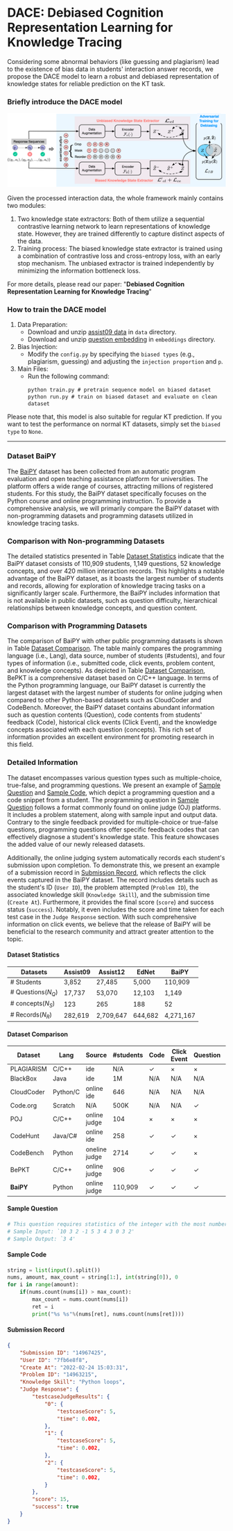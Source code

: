 # DACE: Debiased Cognition Representation Learning for Knowledge Tracing
Considering some abnormal behaviors (like guessing and plagiarism) lead to the existence of bias data in students' interaction answer records, we propose the DACE model to learn a robust and debiased representation of knowledge states for reliable prediction on the KT task. 

### Briefly introduce the DACE model
![framework](.assets/framework.png)

Given the processed interaction data, the whole framework mainly contains two modules:
1.  Two knowledge state extractors: Both of them utilize a sequential contrastive learning network to learn representations of knowledge state. However, they are trained differently to capture distinct aspects of the data. 
2. Training process: The biased knowledge state extractor is trained using a combination of contrastive loss and cross-entropy loss, with an early stop mechanism. The unbiased extractor is trained independently by minimizing the information bottleneck loss. 

For more details, please read our paper: "__Debiased Cognition Representation Learning for Knowledge Tracing__"

### How to train the DACE model
1. Data Preparation: 
   - Download and unzip [assist09 data](https://drive.google.com/uc?export=download&id=14wBw8BHf9e328v4dD5EdsRMtR_gCFcdq) in `data` directory. 
   - Download and unzip [question embedding](https://drive.google.com/uc?export=download&id=16s9jNZZSkxT33Hb7r1OY7PqkJBzhC5DV) in `embeddings` directory.
2. Bias Injection: 
   - Modify the `config.py` by specifying the `biased types` (e.g., plagiarism, guessing) and adjusting the `injection proportion` and `p`.
3. Main Files: 
   - Run the following command: 
        ```
        python train.py # pretrain sequence model on biased dataset
        python run.py # train on biased dataset and evaluate on clean dataset
        ```

Please note that, this model is also suitable for regular KT prediction. If you want to test the performance on normal KT datasets, simply set the `biased type` to `None`.


----

### Dataset BaiPY

The [BaiPY](https://drive.google.com/file/d/1Zjkmc9w-LJIRfwlQAeq3vPw9Bxml_jJf/view) dataset has been collected from an automatic program evaluation and open teaching assistance platform for universities. The platform offers a wide range of courses, attracting millions of registered students. For this study, the BaiPY dataset specifically focuses on the Python course and online programming instruction. To provide a comprehensive analysis, we will primarily compare the BaiPY dataset with non-programming datasets and programming datasets utilized in knowledge tracing tasks.

### Comparison with Non-programming Datasets

The detailed statistics presented in Table [Dataset Statistics](#1) indicate that the BaiPY dataset consists of 110,909 students, 1,149 questions, 52 knowledge concepts, and over 420 million interaction records. This highlights a notable advantage of the BaiPY dataset, as it boasts the largest number of students and records, allowing for exploration of knowledge tracing tasks on a significantly larger scale. Furthermore, the BaiPY includes information that is not available in public datasets, such as question difficulty, hierarchical relationships between knowledge concepts, and question content.

### Comparison with Programming Datasets

The comparison of BaiPY with other public programming datasets is shown in Table [Dataset Comparison](#4). The table mainly compares the programming language (i.e., Lang), data source, number of students (\#students), and four types of information (i.e., submitted code, click events, problem content, and knowledge concepts). As depicted in Table [Dataset Comparison](#4), BePKT is a comprehensive dataset based on C/C++ language. In terms of the Python programming language, our BaiPY dataset is currently the largest dataset with the largest number of students for online judging when compared to other Python-based datasets such as CloudCoder and CodeBench. Moreover, the BaiPY dataset contains abundant information such as question contents (Question), code contents from students' feedback (Code), historical click events (Click Event), and the knowledge concepts associated with each question (concepts). This rich set of information provides an excellent environment for promoting research in this field.

### Detailed Information

The dataset encompasses various question types such as multiple-choice, true-false, and programming questions. We present an example of [Sample Question](#2) and [Sample Code](#3), which depict a programming question and a code snippet from a student. The programming question in [Sample Question](#2) follows a format commonly found on online judge (OJ) platforms. It includes a problem statement, along with sample input and output data. Contrary to the single feedback provided for multiple-choice or true-false questions, programming questions offer specific feedback codes that can effectively diagnose a student's knowledge state. This feature showcases the added value of our newly released datasets.

Additionally, the online judging system automatically records each student's submission upon completion. To demonstrate this, we present an example of a submission record in [Submission Record](#5), which reflects the click events captured in the BaiPY dataset. The record includes details such as the student's ID (`User ID`), the problem attempted (`Problem ID`), the associated knowledge skill (`Knowledge Skill`), and the submission time (`Create At`). Furthermore, it provides the final score (`score`) and success status (`success`). Notably, it even includes the score and time taken for each test case in the `Judge Response` section. With such comprehensive information on click events, we believe that the release of BaiPY will be beneficial to the research community and attract greater attention to the topic.


#### <span id = "1">Dataset Statistics</span>
| Datasets  | Assist09 | Assist12 | EdNet | BaiPY   |
|-----------|----------|----------|-------|---------|
| \# Students | 3,852    | 27,485   | 5,000 | 110,909 |
| \# Questions($N_Q$)  | 17,737   | 53,070   | 12,103 | 1,149   |
| \# concepts($N_S$)      | 123      | 265      | 188    | 52      |
| \# Records($N_R$)     | 282,619  | 2,709,647 | 644,682 | 4,271,167 |

#### <span id = "4">Dataset Comparison</span>
| Dataset    | Lang   | Source        | \#students | Code | Click Event | Question | Skills |
|------------|--------|---------------|------------|------|-------------|----------|--------|
| PLAGIARISM | C/C++  | ide           | N/A        | $\checkmark$ | $\times$ | $\times$ | $\times$ |
| BlackBox   | Java   | ide           | 1M         | N/A  | N/A         | N/A      | N/A    |
| CloudCoder | Python/C | online ide  | 646        | N/A  | N/A         | N/A      | N/A    |
| Code.org   | Scratch | N/A           | 500K       | N/A  | N/A         | $\checkmark$ | N/A |
| POJ        | C/C++  | online judge  | 104        | $\times$ | $\times$ | $\times$ | $\times$ |
| CodeHunt   | Java/C# | online ide   | 258        | $\checkmark$ | $\checkmark$ | $\times$ | $\times$ |
| CodeBench  | Python | oneline judge | 2714       | $\checkmark$ | $\checkmark$ | $\times$ | $\times$ |
| BePKT      | C/C++  | online judge  | 906        | $\checkmark$ | $\checkmark$ | $\checkmark$ | $\checkmark$ |
| **BaiPY**  | Python | online judge  | 110,909    | $\checkmark$ | $\checkmark$ | $\checkmark$ | $\checkmark$ |


#### <span id = "2">Sample Question</span>

```python
# This question requires statistics of the integer with the most number of occurrences in an integer sequence and its number of occurrences.
# Sample Input: `10 3 2 -1 5 3 4 3 0 3 2' 
# Sample Output: `3 4'
```


#### <span id = "3">Sample Code</span>

```python
string = list(input().split())
nums, amount, max_count = string[1:], int(string[0]), 0
for i in range(amount): 
    if(nums.count(nums[i]) > max_count):
        max_count = nums.count(nums[i])
        ret = i
        print("%s %s"%(nums[ret], nums.count(nums[ret])))
```


#### <span id = "5">Submission Record</span>

```json
{
    "Submission ID": "14967425",
    "User ID": "7fb6e8f8",
    "Create At": "2022-02-24 15:03:31",
    "Problem ID": "14963215",
    "Knowledge Skill": "Python loops",
    "Judge Response": {
        "testcaseJudgeResults": {
            "0": {
                "testcaseScore": 5,
                "time": 0.002,
            },
            "1": {
                "testcaseScore": 5,
                "time": 0.002,
            },
            "2": {
                "testcaseScore": 5,
                "time": 0.002,
            }
        },
        "score": 15,
        "success": true
    }
}
```

